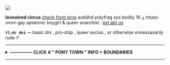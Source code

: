 ![](https://i.postimg.cc/LsDxmrHq/banner.png)

__lovewired circus__ <span style="color:#821E48!important;">[check front prns](https://pluralkit.xyz/f/pnysa)</span> autidhd polyfrag sys bodily 16 [+](https://pronouns.cc/@malewife) tmasc omni-gay aplatonic boygirl & queer anarchist . [ext abt us](https://bundlrs.cc/artists)

**`tl;dr dni`** — basic dni , pro-ship , queer exclus , or otherwise unnessasarily rude *!!*

---

<details>
<summary> <b>————— CLICK 4 " PONY TOWN " INFO + BOUNDARIES </b> </summary>
<br>

[(01)](not_actually_a_link) : don't cuddle or hide unless in name. friends + sourcemates r usually ok 2 c+h regardless unless dni in name

[(02)](not_actually_a_link) : feel free 2 int with someone next 2 us or sit *near* us but generally dni ; whisper if u want us 2 see ur msg 4 sure

[(03)](not_actually_a_link) : if u copy any of our skins we will hunt u 4 sport 😁 some inspo ok, dont screenshot

[(04)](not_actually_a_link) : also we hide/block ppl freely on every platform , ponytown included ... always [iwc](https://www.urbandictionary.com/define.php?term=IWC) 

[(05)](not_actually_a_link) : i just wanna hang out & mainly observe . don't be weird , esp abt our introjects , im nto afraid 2 hide ppl LOL

[(06)](not_actually_a_link) : shut up about touch triggers & touch discomforts let people have boundaries its not that serious

</details>

---
